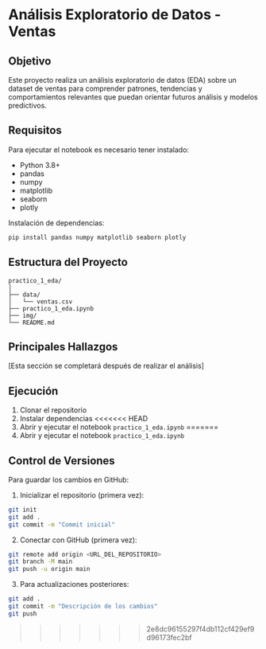 # Análisis Exploratorio de Datos - Ventas

## Objetivo
Este proyecto realiza un análisis exploratorio de datos (EDA) sobre un dataset de ventas para comprender patrones, tendencias y comportamientos relevantes que puedan orientar futuros análisis y modelos predictivos.

## Requisitos
Para ejecutar el notebook es necesario tener instalado:
- Python 3.8+
- pandas
- numpy
- matplotlib
- seaborn
- plotly

Instalación de dependencias:
```bash
pip install pandas numpy matplotlib seaborn plotly
```

## Estructura del Proyecto
```
practico_1_eda/
│
├── data/
│   └── ventas.csv
├── practico_1_eda.ipynb
├── img/
└── README.md
```

## Principales Hallazgos
[Esta sección se completará después de realizar el análisis]

## Ejecución
1. Clonar el repositorio
2. Instalar dependencias
<<<<<<< HEAD
3. Abrir y ejecutar el notebook `practico_1_eda.ipynb`
=======
3. Abrir y ejecutar el notebook `practico_1_eda.ipynb`

## Control de Versiones
Para guardar los cambios en GitHub:

1. Inicializar el repositorio (primera vez):
```bash
git init
git add .
git commit -m "Commit inicial"
```

2. Conectar con GitHub (primera vez):
```bash
git remote add origin <URL_DEL_REPOSITORIO>
git branch -M main
git push -u origin main
```

3. Para actualizaciones posteriores:
```bash
git add .
git commit -m "Descripción de los cambios"
git push
```
>>>>>>> 2e8dc96155297f4db112cf429ef9d96173fec2bf
